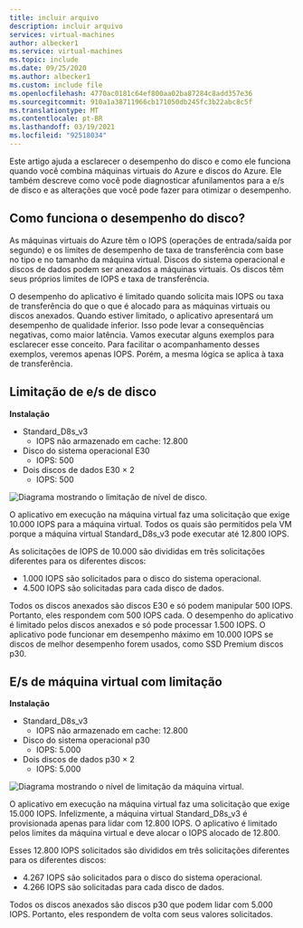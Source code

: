 ```yaml
---
title: incluir arquivo
description: incluir arquivo
services: virtual-machines
author: albecker1
ms.service: virtual-machines
ms.topic: include
ms.date: 09/25/2020
ms.author: albecker1
ms.custom: include file
ms.openlocfilehash: 4770ac0181c64ef800aa02ba87284c8add357e36
ms.sourcegitcommit: 910a1a38711966cb171050db245fc3b22abc8c5f
ms.translationtype: MT
ms.contentlocale: pt-BR
ms.lasthandoff: 03/19/2021
ms.locfileid: "92518034"
---
```

Este artigo ajuda a esclarecer o desempenho do disco e como ele funciona quando você combina máquinas virtuais do Azure e discos do Azure. Ele também descreve como você pode diagnosticar afunilamentos para a e/s de disco e as alterações que você pode fazer para otimizar o desempenho.

## <a name="how-does-disk-performance-work"></a>Como funciona o desempenho do disco?
As máquinas virtuais do Azure têm o IOPS (operações de entrada/saída por segundo) e os limites de desempenho de taxa de transferência com base no tipo e no tamanho da máquina virtual. Discos do sistema operacional e discos de dados podem ser anexados a máquinas virtuais. Os discos têm seus próprios limites de IOPS e taxa de transferência.

O desempenho do aplicativo é limitado quando solicita mais IOPS ou taxa de transferência do que o que é alocado para as máquinas virtuais ou discos anexados. Quando estiver limitado, o aplicativo apresentará um desempenho de qualidade inferior. Isso pode levar a consequências negativas, como maior latência. Vamos executar alguns exemplos para esclarecer esse conceito. Para facilitar o acompanhamento desses exemplos, veremos apenas IOPS. Porém, a mesma lógica se aplica à taxa de transferência.

## <a name="disk-io-capping"></a>Limitação de e/s de disco

**Instalação**

- Standard_D8s_v3
  - IOPS não armazenado em cache: 12.800
- Disco do sistema operacional E30
  - IOPS: 500
- Dois discos de dados E30 × 2
  - IOPS: 500

![Diagrama mostrando o limitação de nível de disco.](media/vm-disk-performance/disk-level-throttling.jpg)

O aplicativo em execução na máquina virtual faz uma solicitação que exige 10.000 IOPS para a máquina virtual. Todos os quais são permitidos pela VM porque a máquina virtual Standard_D8s_v3 pode executar até 12.800 IOPS.

As solicitações de IOPS de 10.000 são divididas em três solicitações diferentes para os diferentes discos:

- 1.000 IOPS são solicitados para o disco do sistema operacional.
- 4.500 IOPS são solicitadas para cada disco de dados.

Todos os discos anexados são discos E30 e só podem manipular 500 IOPS. Portanto, eles respondem com 500 IOPS cada. O desempenho do aplicativo é limitado pelos discos anexados e só pode processar 1.500 IOPS. O aplicativo pode funcionar em desempenho máximo em 10.000 IOPS se discos de melhor desempenho forem usados, como SSD Premium discos p30.

## <a name="virtual-machine-io-capping"></a>E/s de máquina virtual com limitação

**Instalação**

- Standard_D8s_v3
  - IOPS não armazenado em cache: 12.800
- Disco do sistema operacional p30
  - IOPS: 5.000
- Dois discos de dados p30 × 2
  - IOPS: 5.000

![Diagrama mostrando o nível de limitação da máquina virtual.](media/vm-disk-performance/vm-level-throttling.jpg)

O aplicativo em execução na máquina virtual faz uma solicitação que exige 15.000 IOPS. Infelizmente, a máquina virtual Standard_D8s_v3 é provisionada apenas para lidar com 12.800 IOPS. O aplicativo é limitado pelos limites da máquina virtual e deve alocar o IOPS alocado de 12.800.

Esses 12.800 IOPS solicitados são divididos em três solicitações diferentes para os diferentes discos:

- 4.267 IOPS são solicitados para o disco do sistema operacional.
- 4.266 IOPS são solicitadas para cada disco de dados.

Todos os discos anexados são discos p30 que podem lidar com 5.000 IOPS. Portanto, eles respondem de volta com seus valores solicitados.
